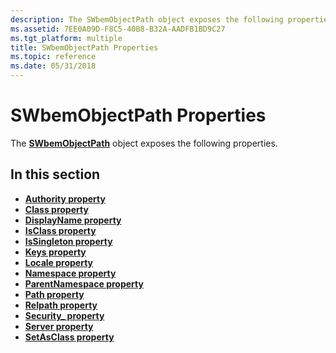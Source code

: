 ```yaml
---
description: The SWbemObjectPath object exposes the following properties.
ms.assetid: 7EE0A09D-F8C5-40B8-B32A-AADFB1BD9C27
ms.tgt_platform: multiple
title: SWbemObjectPath Properties
ms.topic: reference
ms.date: 05/31/2018
---
```


# SWbemObjectPath Properties

The [**SWbemObjectPath**](swbemobjectpath.md) object exposes the following properties.

## In this section

-   [**Authority property**](swbemobjectpath-authority.md)
-   [**Class property**](swbemobjectpath-class.md)
-   [**DisplayName property**](swbemobjectpath-displayname.md)
-   [**IsClass property**](swbemobjectpath-isclass.md)
-   [**IsSingleton property**](swbemobjectpath-issingleton.md)
-   [**Keys property**](swbemobjectpath-keys.md)
-   [**Locale property**](swbemobjectpath-locale.md)
-   [**Namespace property**](swbemobjectpath-namespace.md)
-   [**ParentNamespace property**](swbemobjectpath-parentnamespace.md)
-   [**Path property**](swbemobjectpath-path.md)
-   [**Relpath property**](swbemobjectpath-relpath.md)
-   [**Security\_ property**](swbemobjectpath-security-.md)
-   [**Server property**](swbemobjectpath-server.md)
-   [**SetAsClass property**](swbemobjectpath-setasclass.md)

 

 



